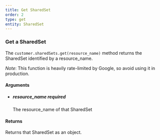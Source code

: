 ```yaml
---
title: Get SharedSet 
order: 2
type: get
entity: SharedSet 
---
```


### Get a SharedSet 

The `customer.sharedSets.get(resource_name)` method returns the SharedSet identified by a resource_name. 

_Note_: This function is heavily rate-limited by Google, so avoid using it in production.


#### Arguments

- 	##### resource_name _required_
	The resource_name of that SharedSet


#### Returns

Returns that SharedSet as an object.
